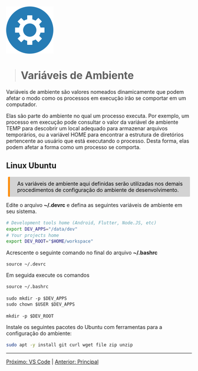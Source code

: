 <p><img src="../images/env.png" width=128 /></p>

># **Variáveis de Ambiente**

Variáveis de ambiente são valores nomeados dinamicamente que podem afetar o modo como os processos em execução irão se comportar em um computador.

Elas são parte do ambiente no qual um processo executa. Por exemplo, um processo em execução pode consultar o valor da variável de ambiente TEMP para descobrir um local adequado para armazenar arquivos temporários, ou a variável HOME para encontrar a estrutura de diretórios pertencente ao usuário que está executando o processo. Desta forma, elas podem afetar a forma como um processo se comporta.


## Linux Ubuntu

<div style="color: black; background-color: lightgrey; margin: 10px 5px; vertical-align: middle; padding:10px 10px 10px 20px; border-radius: 2px; border-left: 5px solid darkorange">
As variáveis de ambiente aqui definidas serão utilizadas nos demais procedimentos de configuração do ambiente de desenvolvimento.
</div>


Edite o arquivo **~/.devrc** e defina as seguintes variáveis de ambiente em seu sistema.
```bash
# Development tools home (Android, Flutter, Node.JS, etc)
export DEV_APPS="/data/dev"
# Your projects home
export DEV_ROOT="$HOME/workspace"
```

Acrescente o seguinte comando no final do arquivo **~/.bashrc**
```
source ~/.devrc
```

Em seguida execute os comandos
```
source ~/.bashrc

sudo mkdir -p $DEV_APPS
sudo chown $USER $DEV_APPS

mkdir -p $DEV_ROOT
```

Instale os seguintes pacotes do Ubuntu com ferramentas para a configuração do ambiente:
```bash
sudo apt -y install git curl wget file zip unzip
```
---
[Próximo: VS Code](./vscode.md) | [Anterior: Principal](../README.md)

